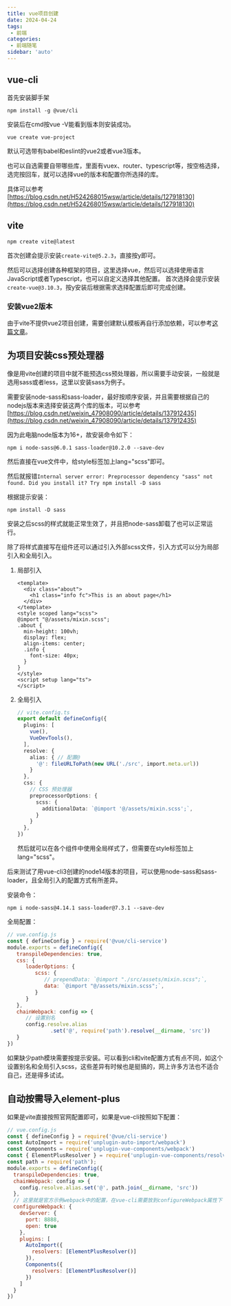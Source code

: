 ```yaml
---
title: vue项目创建
date: 2024-04-24
tags:
 - 前端
categories: 
 - 前端随笔
sidebar: 'auto'
---
```

## vue-cli
首先安装脚手架
```
npm install -g @vue/cli
```
安装后在cmd按vue -V能看到版本则安装成功。
```
vue create vue-project
```
默认可选带有babel和eslint的vue2或者vue3版本。

也可以自选需要自带哪些库，里面有vuex、router、typescript等，按空格选择，选完按回车，就可以选择vue的版本和配置你所选择的库。

具体可以参考[https://blog.csdn.net/H524268015wsw/article/details/127918130](https://blog.csdn.net/H524268015wsw/article/details/127918130)

## vite
```
npm create vite@latest
```
首次创建会提示安装```create-vite@5.2.3```，直接按y即可。

然后可以选择创建各种框架的项目，这里选择vue，然后可以选择使用语言JavaScript或者Typescript，也可以自定义选择其他配置。
首次选择会提示安装```create-vue@3.10.3```，按y安装后根据需求选择配置后即可完成创建。

### 安装vue2版本
由于vite不提供vue2项目创建，需要创建默认模板再自行添加依赖，可以参考[这篇文章](https://blog.csdn.net/weixin_39415598/article/details/119106298)。


## 为项目安装css预处理器
像是用vite创建的项目中就不能预选css预处理器，所以需要手动安装，一般就是选用sass或者less，这里以安装sass为例子。

需要安装node-sass和sass-loader，最好按顺序安装，并且需要根据自己的nodejs版本来选择安装这两个库的版本，可以参考[https://blog.csdn.net/weixin_47908090/article/details/137912435](https://blog.csdn.net/weixin_47908090/article/details/137912435)

因为此电脑node版本为16+，故安装命令如下：
```
npm i node-sass@6.0.1 sass-loader@10.2.0 --save-dev
```
然后直接在vue文件中，给style标签加上lang="scss"即可。

然后就报错```Internal server error: Preprocessor dependency "sass" not found. Did you install it? Try npm install -D sass```

根据提示安装：
```
npm install -D sass
```
安装之后scss的样式就能正常生效了，并且把node-sass卸载了也可以正常运行。

除了将样式直接写在组件还可以通过引入外部scss文件，引入方式可以分为局部引入和全局引入。
1. 局部引入
    ```vue
    <template>
      <div class="about">
        <h1 class="info fc">This is an about page</h1>
      </div>
    </template>
    <style scoped lang="scss">
    @import "@/assets/mixin.scss";
    .about {
      min-height: 100vh;
      display: flex;
      align-items: center;
      .info {
        font-size: 40px;
      }
    }
    </style>
    <script setup lang="ts">
    </script>
    ```
2. 全局引入
    ```ts
    // vite.config.ts
    export default defineConfig({
      plugins: [
        vue(),
        VueDevTools(),
      ],
      resolve: {
        alias: { // 配置@
          '@': fileURLToPath(new URL('./src', import.meta.url))
        }
      },
      css: {
        // CSS 预处理器
        preprocessorOptions: {
          scss: {
            additionalData: `@import '@/assets/mixin.scss';`,
          }
        }
      },
    })
    ```
    然后就可以在各个组件中使用全局样式了，但需要在style标签加上 lang="scss"。

后来测试了用vue-cli3创建的node14版本的项目，可以使用node-sass和sass-loader，且全局引入的配置方式有所差异。

安装命令：
```
npm i node-sass@4.14.1 sass-loader@7.3.1 --save-dev
```
全局配置：
```js
// vue.config.js
const { defineConfig } = require('@vue/cli-service')
module.exports = defineConfig({
   transpileDependencies: true,
   css: {
      loaderOptions: {
         scss: {
            // prependData: `@import "./src/assets/mixin.scss";`,
            data: `@import "@/assets/mixin.scss";`,
         }
      }
   },
   chainWebpack: config => {
      // 设置别名
      config.resolve.alias
              .set('@', require('path').resolve(__dirname, 'src'))
   }
})
```
如果缺少path模块需要按提示安装。可以看到cli和vite配置方式有点不同，如这个设置别名和全局引入scss，这些差异有时候也是挺搞的，网上许多方法也不适合自己，还是得多试试。

## 自动按需导入element-plus
如果是vite直接按照官网配置即可，如果是vue-cli按照如下配置：
```js
// vue.config.js
const { defineConfig } = require('@vue/cli-service')
const AutoImport = require('unplugin-auto-import/webpack')
const Components = require('unplugin-vue-components/webpack')
const { ElementPlusResolver } = require('unplugin-vue-components/resolvers')
const path = require('path');
module.exports = defineConfig({
  transpileDependencies: true,
  chainWebpack: config => {
    config.resolve.alias.set('@', path.join(__dirname, 'src'))
  },
  // 这里就是官方示例webpack中的配置，在vue-cli需要放到configureWebpack属性下
  configureWebpack: {
    devServer: {
      port: 8888,
      open: true
    },
    plugins: [
      AutoImport({
        resolvers: [ElementPlusResolver()]
      }),
      Components({
        resolvers: [ElementPlusResolver()]
      })
    ]
  }
})
```